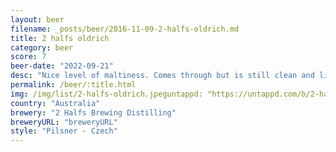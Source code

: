 ```yaml
---
layout: beer
filename: _posts/beer/2016-11-09-2-halfs-oldrich.md
title: 2 halfs oldrich
category: beer
score: 7
beer-date: "2022-09-21"
desc: "Nice level of maltiness. Comes through but is still clean and light"
permalink: /beer/:title.html
img: /img/list/2-halfs-oldrich.jpeguntappd: "https://untappd.com/b/2-halfs-brewing-distilling-oldrich/4983672"
country: "Australia"
brewery: "2 Halfs Brewing Distilling"
breweryURL: "breweryURL"
style: "Pilsner - Czech"
---
```

